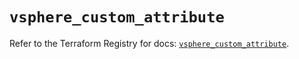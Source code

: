 # `vsphere_custom_attribute`

Refer to the Terraform Registry for docs: [`vsphere_custom_attribute`](https://registry.terraform.io/providers/vmware/vsphere/2.14.0/docs/resources/custom_attribute).
